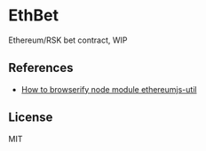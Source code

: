 # EthBet

Ethereum/RSK bet contract, WIP

## References

- [How to browserify node module ethereumjs-util](https://www.mobilefish.com/developer/nodejs/nodejs_quickguide_browserify_ethereumjs_util.html)

## License

MIT


